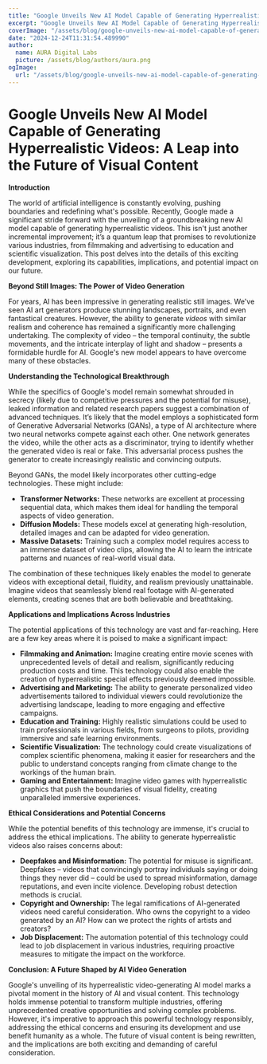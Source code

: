 ```yaml
---
title: "Google Unveils New AI Model Capable of Generating Hyperrealistic Videos"
excerpt: "Google Unveils New AI Model Capable of Generating Hyperrealistic Videos: A Leap into the Future of Visual Content  **Introduction**  The world of ar"
coverImage: "/assets/blog/google-unveils-new-ai-model-capable-of-generating-hyperrealistic-videos.jpg"
date: "2024-12-24T11:31:54.489990"
author:
  name: AURA Digital Labs
  picture: /assets/blog/authors/aura.png
ogImage:
  url: "/assets/blog/google-unveils-new-ai-model-capable-of-generating-hyperrealistic-videos.jpg"
---
```


# Google Unveils New AI Model Capable of Generating Hyperrealistic Videos: A Leap into the Future of Visual Content

**Introduction**

The world of artificial intelligence is constantly evolving, pushing boundaries and redefining what's possible.  Recently, Google made a significant stride forward with the unveiling of a groundbreaking new AI model capable of generating hyperrealistic videos. This isn't just another incremental improvement; it’s a quantum leap that promises to revolutionize various industries, from filmmaking and advertising to education and scientific visualization.  This post delves into the details of this exciting development, exploring its capabilities, implications, and potential impact on our future.

**Beyond Still Images: The Power of Video Generation**

For years, AI has been impressive in generating realistic still images.  We've seen AI art generators produce stunning landscapes, portraits, and even fantastical creatures.  However, the ability to generate *videos* with similar realism and coherence has remained a significantly more challenging undertaking.  The complexity of video – the temporal continuity, the subtle movements, and the intricate interplay of light and shadow – presents a formidable hurdle for AI.  Google's new model appears to have overcome many of these obstacles.

**Understanding the Technological Breakthrough**

While the specifics of Google's model remain somewhat shrouded in secrecy (likely due to competitive pressures and the potential for misuse),  leaked information and related research papers suggest a combination of advanced techniques.  It’s likely that the model employs a sophisticated form of Generative Adversarial Networks (GANs), a type of AI architecture where two neural networks compete against each other. One network generates the video, while the other acts as a discriminator, trying to identify whether the generated video is real or fake. This adversarial process pushes the generator to create increasingly realistic and convincing outputs.

Beyond GANs, the model likely incorporates other cutting-edge technologies.  These might include:

* **Transformer Networks:**  These networks are excellent at processing sequential data, which makes them ideal for handling the temporal aspects of video generation.
* **Diffusion Models:** These models excel at generating high-resolution, detailed images and can be adapted for video generation.
* **Massive Datasets:** Training such a complex model requires access to an immense dataset of video clips, allowing the AI to learn the intricate patterns and nuances of real-world visual data.

The combination of these techniques likely enables the model to generate videos with exceptional detail, fluidity, and realism previously unattainable.  Imagine videos that seamlessly blend real footage with AI-generated elements, creating scenes that are both believable and breathtaking.

**Applications and Implications Across Industries**

The potential applications of this technology are vast and far-reaching.  Here are a few key areas where it is poised to make a significant impact:

* **Filmmaking and Animation:**  Imagine creating entire movie scenes with unprecedented levels of detail and realism, significantly reducing production costs and time.  This technology could also enable the creation of hyperrealistic special effects previously deemed impossible.
* **Advertising and Marketing:**  The ability to generate personalized video advertisements tailored to individual viewers could revolutionize the advertising landscape, leading to more engaging and effective campaigns.
* **Education and Training:**  Highly realistic simulations could be used to train professionals in various fields, from surgeons to pilots, providing immersive and safe learning environments.
* **Scientific Visualization:**  The technology could create visualizations of complex scientific phenomena, making it easier for researchers and the public to understand concepts ranging from climate change to the workings of the human brain.
* **Gaming and Entertainment:**  Imagine video games with hyperrealistic graphics that push the boundaries of visual fidelity, creating unparalleled immersive experiences.

**Ethical Considerations and Potential Concerns**

While the potential benefits of this technology are immense, it's crucial to address the ethical implications.  The ability to generate hyperrealistic videos also raises concerns about:

* **Deepfakes and Misinformation:**  The potential for misuse is significant.  Deepfakes – videos that convincingly portray individuals saying or doing things they never did – could be used to spread misinformation, damage reputations, and even incite violence.  Developing robust detection methods is crucial.
* **Copyright and Ownership:**  The legal ramifications of AI-generated videos need careful consideration.  Who owns the copyright to a video generated by an AI?  How can we protect the rights of artists and creators?
* **Job Displacement:**  The automation potential of this technology could lead to job displacement in various industries, requiring proactive measures to mitigate the impact on the workforce.


**Conclusion: A Future Shaped by AI Video Generation**

Google's unveiling of its hyperrealistic video-generating AI model marks a pivotal moment in the history of AI and visual content.  This technology holds immense potential to transform multiple industries, offering unprecedented creative opportunities and solving complex problems. However, it's imperative to approach this powerful technology responsibly, addressing the ethical concerns and ensuring its development and use benefit humanity as a whole.  The future of visual content is being rewritten, and the implications are both exciting and demanding of careful consideration.
